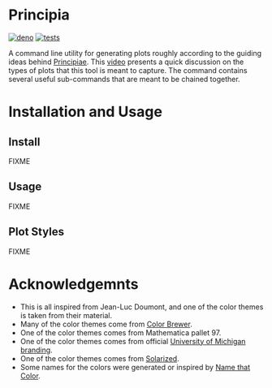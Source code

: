 Principia
=========

[![deno](https://img.shields.io/badge/deno-latest-informational)](https://deno.land/x/principia)
[![tests](https://github.com/erikbrinkman/principia/workflows/tests/badge.svg)](https://github.com/erikbrinkman/principia/actions?query=workflow%3Atests)

A command line utility for generating plots roughly according to the guiding ideas behind [Principiae](http://www.principiae.be).
This [video](https://youtu.be/6lm4wJ1qm0w) presents a quick discussion on the types of plots that this tool is meant to capture.
The command contains several useful sub-commands that are meant to be chained together.


Installation and Usage
======================

Install
-------

FIXME

Usage
-----

FIXME

Plot Styles
-----------

FIXME

Acknowledgemnts
===============

- This is all inspired from Jean-Luc Doumont, and one of the color themes is taken from their material.
- Many of the color themes come from [Color Brewer](http://colorbrewer2.org).
- One of the color themes comes from Mathematica pallet 97.
- One of the color themes comes from official [University of Michigan branding](https://vpcomm.umich.edu/brand/style-guide/design-principles/colors).
- One of the color themes comes from [Solarized](http://ethanschoonover.com/solarized).
- Some names for the colors were generated or inspired by [Name that Color](https://chir.ag/projects/ntc/).
